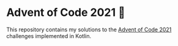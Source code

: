 # Advent of Code 2021 🎄

This repository contains my solutions to the [Advent of Code 2021](https://adventofcode.com/2021) challenges implemented in
Kotlin. 